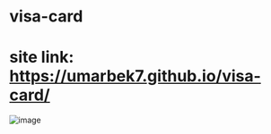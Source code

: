 # visa-card

# site link: https://umarbek7.github.io/visa-card/ 

![image](https://github.com/user-attachments/assets/75ba2192-25ba-4bb1-96b8-1a4018f1042a)
